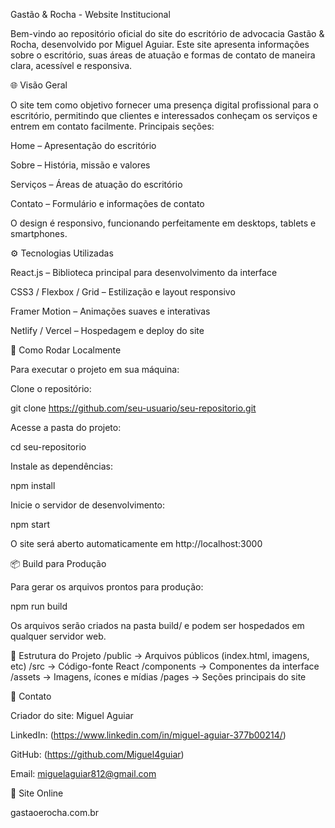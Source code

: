 Gastão & Rocha - Website Institucional

Bem-vindo ao repositório oficial do site do escritório de advocacia Gastão & Rocha, desenvolvido por Miguel Aguiar. Este site apresenta informações sobre o escritório, suas áreas de atuação e formas de contato de maneira clara, acessível e responsiva.

🌐 Visão Geral

O site tem como objetivo fornecer uma presença digital profissional para o escritório, permitindo que clientes e interessados conheçam os serviços e entrem em contato facilmente.
Principais seções:

Home – Apresentação do escritório

Sobre – História, missão e valores

Serviços – Áreas de atuação do escritório

Contato – Formulário e informações de contato

O design é responsivo, funcionando perfeitamente em desktops, tablets e smartphones.

⚙️ Tecnologias Utilizadas

React.js – Biblioteca principal para desenvolvimento da interface

CSS3 / Flexbox / Grid – Estilização e layout responsivo

Framer Motion – Animações suaves e interativas

Netlify / Vercel – Hospedagem e deploy do site

🚀 Como Rodar Localmente

Para executar o projeto em sua máquina:

Clone o repositório:

git clone https://github.com/seu-usuario/seu-repositorio.git


Acesse a pasta do projeto:

cd seu-repositorio


Instale as dependências:

npm install


Inicie o servidor de desenvolvimento:

npm start


O site será aberto automaticamente em http://localhost:3000

📦 Build para Produção

Para gerar os arquivos prontos para produção:

npm run build


Os arquivos serão criados na pasta build/ e podem ser hospedados em qualquer servidor web.

📁 Estrutura do Projeto
/public        -> Arquivos públicos (index.html, imagens, etc)
/src           -> Código-fonte React
  /components  -> Componentes da interface
  /assets      -> Imagens, ícones e mídias
  /pages       -> Seções principais do site

📝 Contato

Criador do site: Miguel Aguiar

LinkedIn: (https://www.linkedin.com/in/miguel-aguiar-377b00214/)

GitHub: (https://github.com/Miguel4guiar)

Email: miguelaguiar812@gmail.com

🔗 Site Online

gastaoerocha.com.br
 
